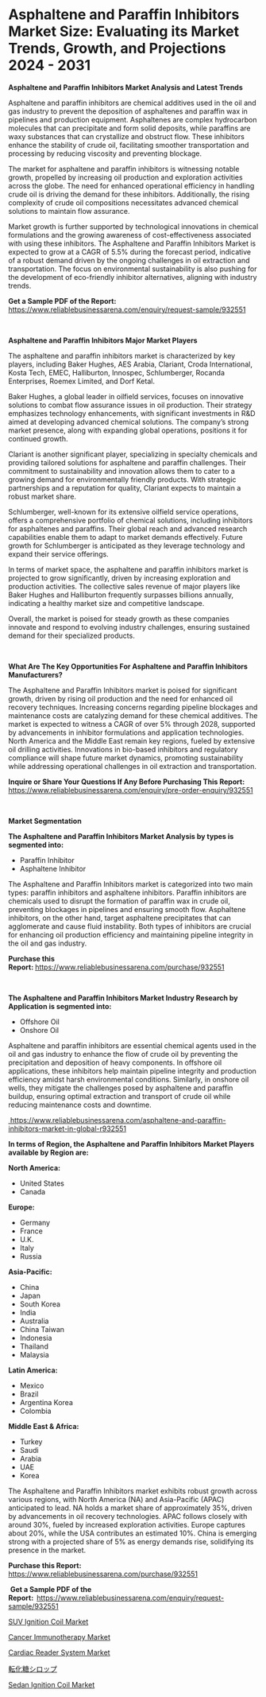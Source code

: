 <p><h1>Asphaltene and Paraffin Inhibitors Market Size: Evaluating its Market Trends, Growth, and Projections 2024 - 2031</h1></p><p><strong>Asphaltene and Paraffin Inhibitors Market Analysis and Latest Trends</strong></p>
<p><p>Asphaltene and paraffin inhibitors are chemical additives used in the oil and gas industry to prevent the deposition of asphaltenes and paraffin wax in pipelines and production equipment. Asphaltenes are complex hydrocarbon molecules that can precipitate and form solid deposits, while paraffins are waxy substances that can crystallize and obstruct flow. These inhibitors enhance the stability of crude oil, facilitating smoother transportation and processing by reducing viscosity and preventing blockage.</p><p>The market for asphaltene and paraffin inhibitors is witnessing notable growth, propelled by increasing oil production and exploration activities across the globe. The need for enhanced operational efficiency in handling crude oil is driving the demand for these inhibitors. Additionally, the rising complexity of crude oil compositions necessitates advanced chemical solutions to maintain flow assurance.</p><p>Market growth is further supported by technological innovations in chemical formulations and the growing awareness of cost-effectiveness associated with using these inhibitors. The Asphaltene and Paraffin Inhibitors Market is expected to grow at a CAGR of 5.5% during the forecast period, indicative of a robust demand driven by the ongoing challenges in oil extraction and transportation. The focus on environmental sustainability is also pushing for the development of eco-friendly inhibitor alternatives, aligning with industry trends.</p></p>
<p><strong>Get a Sample PDF of the Report:&nbsp;</strong> <a href="https://www.reliablebusinessarena.com/enquiry/request-sample/932551">https://www.reliablebusinessarena.com/enquiry/request-sample/932551</a></p>
<p>&nbsp;</p>
<p><strong>Asphaltene and Paraffin Inhibitors Major Market Players</strong></p>
<p><p>The asphaltene and paraffin inhibitors market is characterized by key players, including Baker Hughes, AES Arabia, Clariant, Croda International, Kosta Tech, EMEC, Halliburton, Innospec, Schlumberger, Rocanda Enterprises, Roemex Limited, and Dorf Ketal. </p><p>Baker Hughes, a global leader in oilfield services, focuses on innovative solutions to combat flow assurance issues in oil production. Their strategy emphasizes technology enhancements, with significant investments in R&D aimed at developing advanced chemical solutions. The company’s strong market presence, along with expanding global operations, positions it for continued growth.</p><p>Clariant is another significant player, specializing in specialty chemicals and providing tailored solutions for asphaltene and paraffin challenges. Their commitment to sustainability and innovation allows them to cater to a growing demand for environmentally friendly products. With strategic partnerships and a reputation for quality, Clariant expects to maintain a robust market share.</p><p>Schlumberger, well-known for its extensive oilfield service operations, offers a comprehensive portfolio of chemical solutions, including inhibitors for asphaltenes and paraffins. Their global reach and advanced research capabilities enable them to adapt to market demands effectively. Future growth for Schlumberger is anticipated as they leverage technology and expand their service offerings.</p><p>In terms of market space, the asphaltene and paraffin inhibitors market is projected to grow significantly, driven by increasing exploration and production activities. The collective sales revenue of major players like Baker Hughes and Halliburton frequently surpasses billions annually, indicating a healthy market size and competitive landscape. </p><p>Overall, the market is poised for steady growth as these companies innovate and respond to evolving industry challenges, ensuring sustained demand for their specialized products.</p></p>
<p>&nbsp;</p>
<p><strong>What Are The Key Opportunities For Asphaltene and Paraffin Inhibitors Manufacturers?</strong></p>
<p><p>The Asphaltene and Paraffin Inhibitors market is poised for significant growth, driven by rising oil production and the need for enhanced oil recovery techniques. Increasing concerns regarding pipeline blockages and maintenance costs are catalyzing demand for these chemical additives. The market is expected to witness a CAGR of over 5% through 2028, supported by advancements in inhibitor formulations and application technologies. North America and the Middle East remain key regions, fueled by extensive oil drilling activities. Innovations in bio-based inhibitors and regulatory compliance will shape future market dynamics, promoting sustainability while addressing operational challenges in oil extraction and transportation.</p></p>
<p><strong>Inquire or Share Your Questions If Any Before Purchasing This Report:</strong> <a href="https://www.reliablebusinessarena.com/enquiry/pre-order-enquiry/932551">https://www.reliablebusinessarena.com/enquiry/pre-order-enquiry/932551</a></p>
<p>&nbsp;</p>
<p><strong>Market Segmentation</strong></p>
<p><strong>The Asphaltene and Paraffin Inhibitors Market Analysis by types is segmented into:</strong></p>
<p><ul><li>Paraffin Inhibitor</li><li>Asphaltene Inhibitor</li></ul></p>
<p><p>The Asphaltene and Paraffin Inhibitors market is categorized into two main types: paraffin inhibitors and asphaltene inhibitors. Paraffin inhibitors are chemicals used to disrupt the formation of paraffin wax in crude oil, preventing blockages in pipelines and ensuring smooth flow. Asphaltene inhibitors, on the other hand, target asphaltene precipitates that can agglomerate and cause fluid instability. Both types of inhibitors are crucial for enhancing oil production efficiency and maintaining pipeline integrity in the oil and gas industry.</p></p>
<p><strong>Purchase this Report:&nbsp;</strong><a href="https://www.reliablebusinessarena.com/purchase/932551">https://www.reliablebusinessarena.com/purchase/932551</a></p>
<p>&nbsp;</p>
<p><strong>The Asphaltene and Paraffin Inhibitors Market Industry Research by Application is segmented into:</strong></p>
<p><ul><li>Offshore Oil</li><li>Onshore Oil</li></ul></p>
<p><p>Asphaltene and paraffin inhibitors are essential chemical agents used in the oil and gas industry to enhance the flow of crude oil by preventing the precipitation and deposition of heavy components. In offshore oil applications, these inhibitors help maintain pipeline integrity and production efficiency amidst harsh environmental conditions. Similarly, in onshore oil wells, they mitigate the challenges posed by asphaltene and paraffin buildup, ensuring optimal extraction and transport of crude oil while reducing maintenance costs and downtime.</p></p>
<p><a href="https://www.reliablebusinessarena.com/asphaltene-and-paraffin-inhibitors-market-in-global-r932551">&nbsp;https://www.reliablebusinessarena.com/asphaltene-and-paraffin-inhibitors-market-in-global-r932551</a></p>
<p><strong>In terms of Region, the Asphaltene and Paraffin Inhibitors Market Players available by Region are:</strong></p>
<p>
    <p> <strong> North America: </strong>
        <ul>
            <li>United States</li>
            <li>Canada</li>
        </ul>
        </p> 
    <p> <strong> Europe: </strong>
        <ul>
            <li>Germany</li>
            <li>France</li>
            <li>U.K.</li>
            <li>Italy</li>
            <li>Russia</li>
        </ul>
        </p> 
    <p> <strong> Asia-Pacific: </strong>
        <ul>
            <li>China</li>
            <li>Japan</li>
            <li>South Korea</li>
            <li>India</li>
            <li>Australia</li>
            <li>China Taiwan</li>
            <li>Indonesia</li>
            <li>Thailand</li>
            <li>Malaysia</li>
        </ul>
        </p> 
    <p> <strong> Latin America: </strong>
        <ul>
            <li>Mexico</li>
            <li>Brazil</li>
            <li>Argentina Korea</li>
            <li>Colombia</li>
        </ul>
        </p> 
    <p> <strong> Middle East & Africa: </strong>
        <ul>
            <li>Turkey</li>
            <li>Saudi</li>
            <li>Arabia</li>
            <li>UAE</li>
            <li>Korea</li>
        </ul>
    </p>
    </p>
<p><p>The Asphaltene and Paraffin Inhibitors market exhibits robust growth across various regions, with North America (NA) and Asia-Pacific (APAC) anticipated to lead. NA holds a market share of approximately 35%, driven by advancements in oil recovery technologies. APAC follows closely with around 30%, fueled by increased exploration activities. Europe captures about 20%, while the USA contributes an estimated 10%. China is emerging strong with a projected share of 5% as energy demands rise, solidifying its presence in the market.</p></p>
<p><strong>Purchase this Report: </strong><a href="https://www.reliablebusinessarena.com/purchase/932551">https://www.reliablebusinessarena.com/purchase/932551</a></p>
<p>&nbsp;<strong>Get a Sample PDF of the Report:&nbsp;&nbsp;</strong><a href="https://www.reliablebusinessarena.com/enquiry/request-sample/932551">https://www.reliablebusinessarena.com/enquiry/request-sample/932551</a></p>
<p><strong></strong></p>
<p><p><a href="https://issuu.com/reportprime-2/docs/suv-ignition-coil-market-size-2030._c6772197e45a9a">SUV Ignition Coil Market</a></p><p><a href="https://www.linkedin.com/pulse/cancer-immunotherapy-market-outlook-forecast-from-2024-2031-ydepc?trackingId=biLsrILJRymrumtY6YgQIw%3D%3D">Cancer Immunotherapy Market</a></p><p><a href="https://www.linkedin.com/pulse/global-cardiac-reader-system-industry-analysis-share-growth-trends-cyqhc?trackingId=QZXEm8TbThmGpVHQOdpE8Q%3D%3D">Cardiac Reader System Market</a></p><p><a href="https://medium.com/@randallrunte2023/inverted-sugar-syrups-market-%E3%81%AF-%E3%82%B3%E3%82%B9%E3%83%88%E7%AE%A1%E7%90%86%E3%81%A8%E5%8A%B9%E7%8E%87%E5%90%91%E4%B8%8A%E3%82%92%E5%84%AA%E5%85%88%E3%81%97%E3%81%BE%E3%81%99-%E3%81%95%E3%82%89%E3%81%AB-%E5%A0%B1%E5%91%8A%E6%9B%B8%E3%81%AF%E5%B8%82%E5%A0%B4%E3%81%AE%E9%9C%80%E8%A6%81%E9%9D%A2%E3%81%A8%E4%BE%9B%E7%B5%A6%E9%9D%A2%E3%81%AE%E4%B8%A1%E6%96%B9%E3%82%92%E3%82%AB%E3%83%90%E3%83%BC%E3%81%97%E3%81%A6%E3%81%84%E3%81%BE%E3%81%99-inverted-sugar-a9af21078390">転化糖シロップ</a></p><p><a href="https://issuu.com/reportprime-2/docs/sedan-ignition-coil-market-size-203_d03c9ce6216075">Sedan Ignition Coil Market</a></p></p>